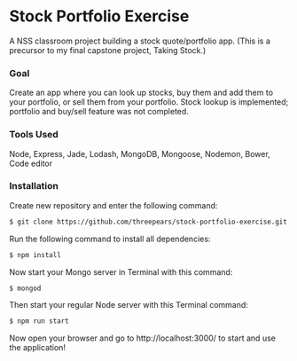 # Stock Portfolio Exercise

A NSS classroom project building a stock quote/portfolio app. (This is a precursor to my final capstone project, Taking Stock.)

### Goal

Create an app where you can look up stocks, buy them and add them to your portfolio, or sell them from your portfolio.  Stock lookup is implemented; portfolio and buy/sell feature was not completed.

### Tools Used

Node, Express, Jade, Lodash, MongoDB, Mongoose, Nodemon, Bower, Code editor

### Installation

Create new repository and enter the following command:

```sh
$ git clone https://github.com/threepears/stock-portfolio-exercise.git
```

Run the following command to install all dependencies:

```sh
$ npm install
```

Now start your Mongo server in Terminal with this command:

```sh
$ mongod
```

Then start your regular Node server with this Terminal command:

```sh
$ npm run start
```

Now open your browser and go to http://localhost:3000/ to start and use the application!

